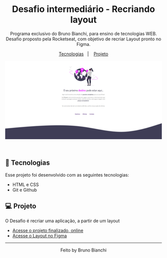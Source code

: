 <h1 align="center"> Desafio intermediário - Recriando layout</h1>

<p align="center">
Programa exclusivo do Bruno Bianchi, para ensino de tecnologias WEB. <br/>
Desafio proposto pela Rocketseat, com objetivo de recriar Layout pronto no Figma. 


</p>

<p align="center">
  <a href="#-tecnologias">Tecnologias</a>&nbsp;&nbsp;&nbsp;|&nbsp;&nbsp;&nbsp;
  <a href="#-projeto">Projeto</a>
<p align="center">

</p>
<p align="center">
  <img alt="" src="./images/imgRm.png">
</p>

<br>

## 🚀 Tecnologias

Esse projeto foi desenvolvido com as seguintes tecnologias:

- HTML e CSS
- Git e Github

## 💻 Projeto

O Desafio é recriar uma aplicação, a partir de um layout

- [Acesse o projeto finalizado, online](https://brunobianchi13.github.io/Desafio-RecriandoLayout/)
- [Acesse o Layout no Figma](https://https://www.figma.com/file/waisYRoNzeBgIxOyrz0b2R/Projeto01-Extra/duplicate)

---

<p align="center">
Feito by Bruno Bianchi
</p>
